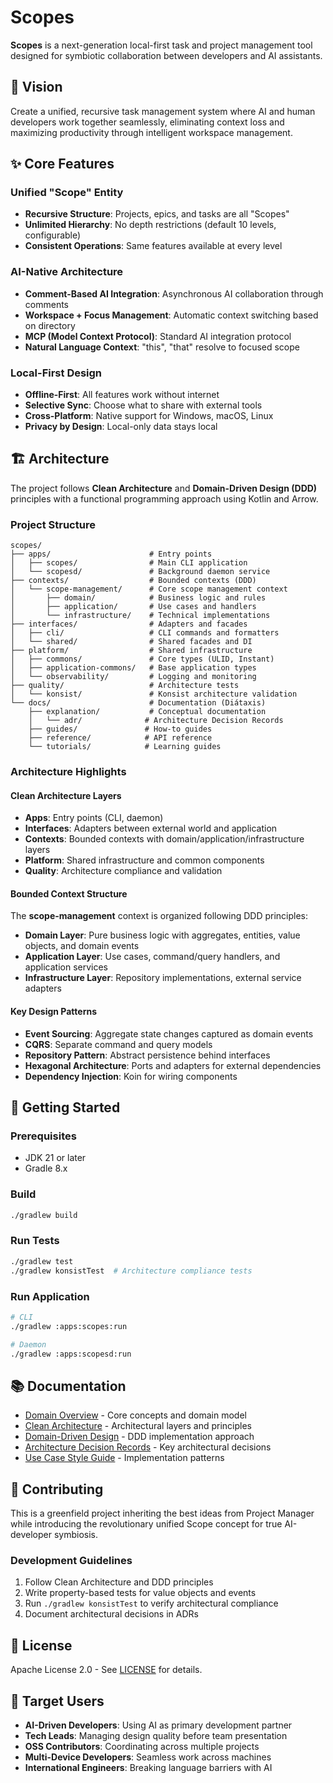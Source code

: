 # Scopes

**Scopes** is a next-generation local-first task and project management tool designed for symbiotic collaboration between developers and AI assistants.

## 🎯 Vision

Create a unified, recursive task management system where AI and human developers work together seamlessly, eliminating context loss and maximizing productivity through intelligent workspace management.

## ✨ Core Features

### Unified "Scope" Entity
- **Recursive Structure**: Projects, epics, and tasks are all "Scopes"
- **Unlimited Hierarchy**: No depth restrictions (default 10 levels, configurable)
- **Consistent Operations**: Same features available at every level

### AI-Native Architecture
- **Comment-Based AI Integration**: Asynchronous AI collaboration through comments
- **Workspace + Focus Management**: Automatic context switching based on directory
- **MCP (Model Context Protocol)**: Standard AI integration protocol
- **Natural Language Context**: "this", "that" resolve to focused scope

### Local-First Design
- **Offline-First**: All features work without internet
- **Selective Sync**: Choose what to share with external tools
- **Cross-Platform**: Native support for Windows, macOS, Linux
- **Privacy by Design**: Local-only data stays local

## 🏗️ Architecture

The project follows **Clean Architecture** and **Domain-Driven Design (DDD)** principles with a functional programming approach using Kotlin and Arrow.

### Project Structure

```
scopes/
├── apps/                      # Entry points
│   ├── scopes/                # Main CLI application
│   └── scopesd/               # Background daemon service
├── contexts/                  # Bounded contexts (DDD)
│   └── scope-management/      # Core scope management context
│       ├── domain/            # Business logic and rules
│       ├── application/       # Use cases and handlers
│       └── infrastructure/    # Technical implementations
├── interfaces/                # Adapters and facades
│   ├── cli/                   # CLI commands and formatters
│   └── shared/                # Shared facades and DI
├── platform/                  # Shared infrastructure
│   ├── commons/               # Core types (ULID, Instant)
│   ├── application-commons/   # Base application types
│   └── observability/         # Logging and monitoring
├── quality/                   # Architecture tests
│   └── konsist/               # Konsist architecture validation
└── docs/                      # Documentation (Diátaxis)
    ├── explanation/           # Conceptual documentation
    │   └── adr/              # Architecture Decision Records
    ├── guides/               # How-to guides
    ├── reference/            # API reference
    └── tutorials/            # Learning guides
```

### Architecture Highlights

#### Clean Architecture Layers
- **Apps**: Entry points (CLI, daemon)
- **Interfaces**: Adapters between external world and application
- **Contexts**: Bounded contexts with domain/application/infrastructure layers
- **Platform**: Shared infrastructure and common components
- **Quality**: Architecture compliance and validation

#### Bounded Context Structure
The **scope-management** context is organized following DDD principles:

- **Domain Layer**: Pure business logic with aggregates, entities, value objects, and domain events
- **Application Layer**: Use cases, command/query handlers, and application services
- **Infrastructure Layer**: Repository implementations, external service adapters

#### Key Design Patterns
- **Event Sourcing**: Aggregate state changes captured as domain events
- **CQRS**: Separate command and query models
- **Repository Pattern**: Abstract persistence behind interfaces
- **Hexagonal Architecture**: Ports and adapters for external dependencies
- **Dependency Injection**: Koin for wiring components

## 🚀 Getting Started

### Prerequisites

- JDK 21 or later
- Gradle 8.x

### Build

```bash
./gradlew build
```

### Run Tests

```bash
./gradlew test
./gradlew konsistTest  # Architecture compliance tests
```

### Run Application

```bash
# CLI
./gradlew :apps:scopes:run

# Daemon
./gradlew :apps:scopesd:run
```

## 📚 Documentation

- [Domain Overview](docs/explanation/domain-overview.md) - Core concepts and domain model
- [Clean Architecture](docs/explanation/clean-architecture.md) - Architectural layers and principles
- [Domain-Driven Design](docs/explanation/domain-driven-design.md) - DDD implementation approach
- [Architecture Decision Records](docs/explanation/adr/) - Key architectural decisions
- [Use Case Style Guide](docs/guides/use-case-style-guide.md) - Implementation patterns

## 🤝 Contributing

This is a greenfield project inheriting the best ideas from Project Manager while introducing the revolutionary unified Scope concept for true AI-developer symbiosis.

### Development Guidelines

1. Follow Clean Architecture and DDD principles
2. Write property-based tests for value objects and events
3. Run `./gradlew konsistTest` to verify architectural compliance
4. Document architectural decisions in ADRs

## 📄 License

Apache License 2.0 - See [LICENSE](LICENSE) for details.

## 🌟 Target Users

- **AI-Driven Developers**: Using AI as primary development partner
- **Tech Leads**: Managing design quality before team presentation
- **OSS Contributors**: Coordinating across multiple projects
- **Multi-Device Developers**: Seamless work across machines
- **International Engineers**: Breaking language barriers with AI

